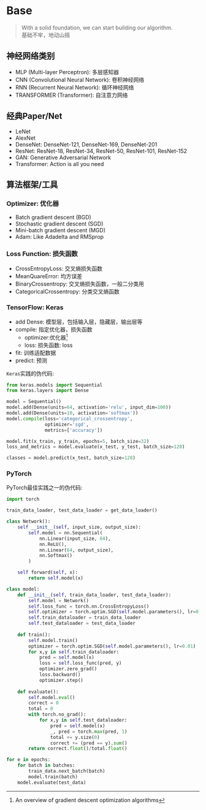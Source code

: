 # Base

> With a solid foundation, we can start building our algorithm.  
> 基础不牢，地动山摇

## 神经网络类别

- MLP (Multi-layer Perceptron): 多层感知器
- CNN (Convolutional Neural Network): 卷积神经网络
- RNN (Recurrent Neural Network): 循环神经网络
- TRANSFORMER (Transformer): 自注意力网络

## 经典Paper/Net

- LeNet
- AlexNet 
- DenseNet: DenseNet-121, DenseNet-169, DenseNet-201
- ResNet: ResNet-18, ResNet-34, ResNet-50, ResNet-101, ResNet-152
- GAN: Generative Adversarial Network
- Transformer: Action is all you need

## 算法框架/工具

### Optimizer: 优化器

- Batch gradient descent (BGD)
- Stochastic gradient descent (SGD)
- Mini-batch gradient descent (MGD)
- Adam: Like Adadelta and RMSprop

### Loss Function: 损失函数

- CrossEntropyLoss: 交叉熵损失函数
- MeanQuareError: 均方误差
- BinaryCrossentropy: 交叉熵损失函数，一般二分类用
- CategoricalCrossentropy: 分类交叉熵函数

### TensorFlow: Keras
- add Dense: 模型层，包括输入层，隐藏层，输出层等
- compile: 指定优化器，损失函数
  - optimizer:优化器[^overview-opt]
  - loss: 损失函数: loss
- fit: 训练适配数据
- predict: 预测

`Keras`实践的伪代码:


```python
from keras.models import Sequential
from keras.layers import Dense

model = Sequential()
model.add(Dense(units=64, activation='relu', input_dim=100))
model.add(Dense(units=10, activation='softmax'))
model.compile(loss='categorical_crossentropy',
              optimizer='sgd',
              metrics=['accuracy'])

model.fit(x_train, y_train, epochs=5, batch_size=32)
loss_and_metrics = model.evaluate(x_test, y_test, batch_size=128)

classes = model.predict(x_test, batch_size=128)
```

### PyTorch

PyTorch最佳实践之一的伪代码:

```python
import torch

train_data_loader, test_data_loader = get_data_loader()

class Network():
    self __init__(self, input_size, output_size):
        self.model = nn.Sequential(
            nn.Linear(input_size, 64),
            nn.ReLU(),
            nn.Linear(64, output_size),
            nn.Softmax()
        )

    self forward(self, x):
        return self.model(x)

class model:
    def __init__(self, train_data_loader, test_data_loader):
        self.model = Network()
        self.loss_func = torch.nn.CrossEntropyLoss()
        self.optimizer = torch.optim.SGD(self.model.parameters(), lr=0.01)
        self.train_dataloader = train_data_loader
        self.test_dataloader = test_data_loader
        
    def train():
        self.model.train()
        optimizer = torch.optim.SGD(self.model.parameters(), lr=0.01)
        for x,y in self.train_dataloader:
            pred = self.model(x)
            loss = self.loss_func(pred, y)
            optimizer.zero_grad()
            loss.backward()
            optimizer.step()
          
    def evaluate():
        self.model.eval()
        correct = 0
        total = 0
        with torch.no_grad():
            for x,y in self.test_dataloader:
                pred = self.model(x)
                _, pred = torch.max(pred, 1)
                total += y.size(0)
                correct += (pred == y).sum()
        return correct.float()/total.float()

for e in epochs:
    for batch in batches:
        train_data.next_batch(batch)
        model.train(batch)
    model.evaluate(test_data)
```

[^overview-opt]:  An overview of gradient descent optimization algorithms
